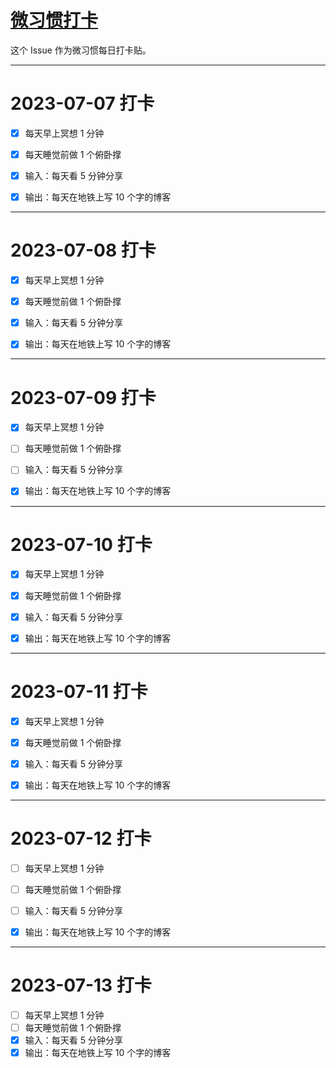 # [微习惯打卡](https://github.com/zzy131250/gitblog/issues/32)

这个 Issue 作为微习惯每日打卡贴。

---

# 2023-07-07 打卡
- [x] 每天早上冥想 1 分钟
- [x] 每天睡觉前做 1 个俯卧撑
- [x] 输入：每天看 5 分钟分享
- [x] 输出：每天在地铁上写 10 个字的博客


---

# 2023-07-08 打卡
- [x] 每天早上冥想 1 分钟
- [x] 每天睡觉前做 1 个俯卧撑
- [x] 输入：每天看 5 分钟分享
- [x] 输出：每天在地铁上写 10 个字的博客


---

# 2023-07-09 打卡
- [x] 每天早上冥想 1 分钟
- [ ] 每天睡觉前做 1 个俯卧撑
- [ ] 输入：每天看 5 分钟分享
- [x] 输出：每天在地铁上写 10 个字的博客


---

# 2023-07-10 打卡
- [x] 每天早上冥想 1 分钟
- [x] 每天睡觉前做 1 个俯卧撑
- [x] 输入：每天看 5 分钟分享
- [x] 输出：每天在地铁上写 10 个字的博客


---

# 2023-07-11 打卡
- [x] 每天早上冥想 1 分钟
- [x] 每天睡觉前做 1 个俯卧撑
- [x] 输入：每天看 5 分钟分享
- [x] 输出：每天在地铁上写 10 个字的博客


---

# 2023-07-12 打卡
- [ ] 每天早上冥想 1 分钟
- [ ] 每天睡觉前做 1 个俯卧撑
- [ ] 输入：每天看 5 分钟分享
- [x] 输出：每天在地铁上写 10 个字的博客


---

# 2023-07-13 打卡
- [ ] 每天早上冥想 1 分钟
- [ ] 每天睡觉前做 1 个俯卧撑
- [x] 输入：每天看 5 分钟分享
- [x] 输出：每天在地铁上写 10 个字的博客
